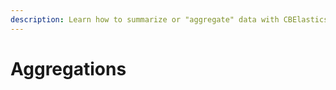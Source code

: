 ```yaml
---
description: Learn how to summarize or "aggregate" data with CBElasticsearch
---
```


# Aggregations